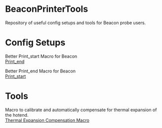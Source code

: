 # BeaconPrinterTools
Repository of useful config setups and tools for Beacon probe users.

# Config Setups

Better Print_start Macro for Beacon  
[Print_end](Config_Setup/Print_start/Print_start.md)

Better Print_end Macro for Beacon   
[Print_start](Config_Setup/Print_end/Print_end.md)

# Tools

Macro to calibrate and automatically compensate for thermal expansion of the hotend.  
[Thermal Expansion Compensation Macro](Tools/Thermal_Expansion_Compensation/Thermal_expansion_compensation.md)
